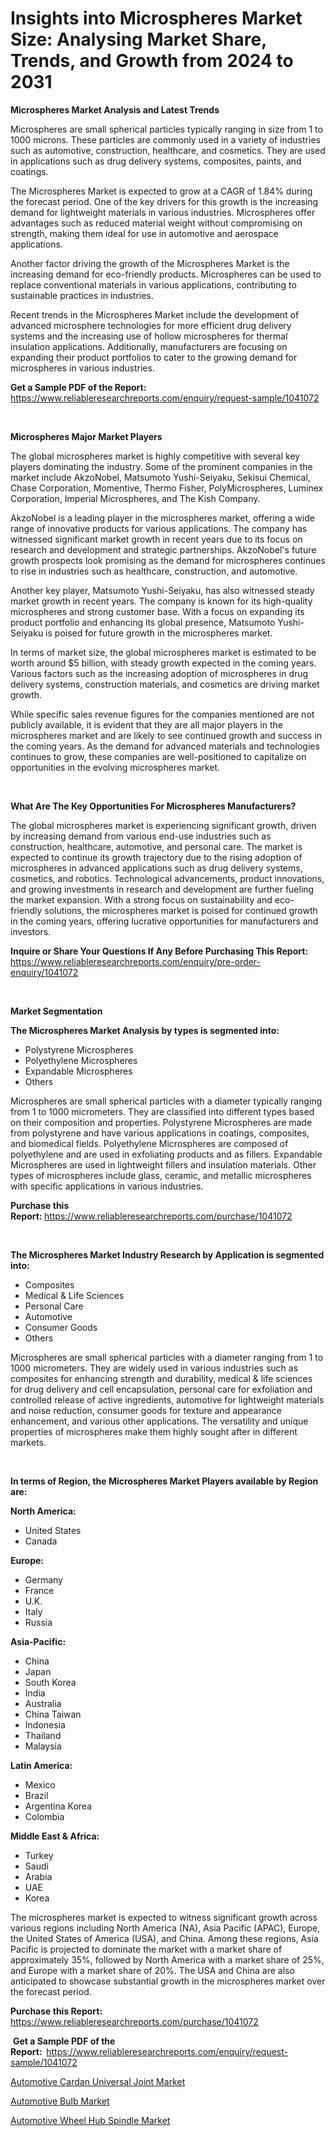 <p><h1>Insights into Microspheres Market Size: Analysing Market Share, Trends, and Growth from 2024 to 2031</h1></p><p><strong>Microspheres Market Analysis and Latest Trends</strong></p>
<p><p>Microspheres are small spherical particles typically ranging in size from 1 to 1000 microns. These particles are commonly used in a variety of industries such as automotive, construction, healthcare, and cosmetics. They are used in applications such as drug delivery systems, composites, paints, and coatings.</p><p>The Microspheres Market is expected to grow at a CAGR of 1.84% during the forecast period. One of the key drivers for this growth is the increasing demand for lightweight materials in various industries. Microspheres offer advantages such as reduced material weight without compromising on strength, making them ideal for use in automotive and aerospace applications.</p><p>Another factor driving the growth of the Microspheres Market is the increasing demand for eco-friendly products. Microspheres can be used to replace conventional materials in various applications, contributing to sustainable practices in industries.</p><p>Recent trends in the Microspheres Market include the development of advanced microsphere technologies for more efficient drug delivery systems and the increasing use of hollow microspheres for thermal insulation applications. Additionally, manufacturers are focusing on expanding their product portfolios to cater to the growing demand for microspheres in various industries.</p></p>
<p><strong>Get a Sample PDF of the Report:&nbsp;</strong> <a href="https://www.reliableresearchreports.com/enquiry/request-sample/1041072">https://www.reliableresearchreports.com/enquiry/request-sample/1041072</a></p>
<p>&nbsp;</p>
<p><strong>Microspheres Major Market Players</strong></p>
<p><p>The global microspheres market is highly competitive with several key players dominating the industry. Some of the prominent companies in the market include AkzoNobel, Matsumoto Yushi-Seiyaku, Sekisui Chemical, Chase Corporation, Momentive, Thermo Fisher, PolyMicrospheres, Luminex Corporation, Imperial Microspheres, and The Kish Company.</p><p>AkzoNobel is a leading player in the microspheres market, offering a wide range of innovative products for various applications. The company has witnessed significant market growth in recent years due to its focus on research and development and strategic partnerships. AkzoNobel's future growth prospects look promising as the demand for microspheres continues to rise in industries such as healthcare, construction, and automotive.</p><p>Another key player, Matsumoto Yushi-Seiyaku, has also witnessed steady market growth in recent years. The company is known for its high-quality microspheres and strong customer base. With a focus on expanding its product portfolio and enhancing its global presence, Matsumoto Yushi-Seiyaku is poised for future growth in the microspheres market.</p><p>In terms of market size, the global microspheres market is estimated to be worth around $5 billion, with steady growth expected in the coming years. Various factors such as the increasing adoption of microspheres in drug delivery systems, construction materials, and cosmetics are driving market growth.</p><p>While specific sales revenue figures for the companies mentioned are not publicly available, it is evident that they are all major players in the microspheres market and are likely to see continued growth and success in the coming years. As the demand for advanced materials and technologies continues to grow, these companies are well-positioned to capitalize on opportunities in the evolving microspheres market.</p></p>
<p>&nbsp;</p>
<p><strong>What Are The Key Opportunities For Microspheres Manufacturers?</strong></p>
<p><p>The global microspheres market is experiencing significant growth, driven by increasing demand from various end-use industries such as construction, healthcare, automotive, and personal care. The market is expected to continue its growth trajectory due to the rising adoption of microspheres in advanced applications such as drug delivery systems, cosmetics, and robotics. Technological advancements, product innovations, and growing investments in research and development are further fueling the market expansion. With a strong focus on sustainability and eco-friendly solutions, the microspheres market is poised for continued growth in the coming years, offering lucrative opportunities for manufacturers and investors.</p></p>
<p><strong>Inquire or Share Your Questions If Any Before Purchasing This Report:</strong> <a href="https://www.reliableresearchreports.com/enquiry/pre-order-enquiry/1041072">https://www.reliableresearchreports.com/enquiry/pre-order-enquiry/1041072</a></p>
<p>&nbsp;</p>
<p><strong>Market Segmentation</strong></p>
<p><strong>The Microspheres Market Analysis by types is segmented into:</strong></p>
<p><ul><li>Polystyrene Microspheres</li><li>Polyethylene Microspheres</li><li>Expandable Microspheres</li><li>Others</li></ul></p>
<p><p>Microspheres are small spherical particles with a diameter typically ranging from 1 to 1000 micrometers. They are classified into different types based on their composition and properties. Polystyrene Microspheres are made from polystyrene and have various applications in coatings, composites, and biomedical fields. Polyethylene Microspheres are composed of polyethylene and are used in exfoliating products and as fillers. Expandable Microspheres are used in lightweight fillers and insulation materials. Other types of microspheres include glass, ceramic, and metallic microspheres with specific applications in various industries.</p></p>
<p><strong>Purchase this Report:&nbsp;</strong><a href="https://www.reliableresearchreports.com/purchase/1041072">https://www.reliableresearchreports.com/purchase/1041072</a></p>
<p>&nbsp;</p>
<p><strong>The Microspheres Market Industry Research by Application is segmented into:</strong></p>
<p><ul><li>Composites</li><li>Medical & Life Sciences</li><li>Personal Care</li><li>Automotive</li><li>Consumer Goods</li><li>Others</li></ul></p>
<p><p>Microspheres are small spherical particles with a diameter ranging from 1 to 1000 micrometers. They are widely used in various industries such as composites for enhancing strength and durability, medical & life sciences for drug delivery and cell encapsulation, personal care for exfoliation and controlled release of active ingredients, automotive for lightweight materials and noise reduction, consumer goods for texture and appearance enhancement, and various other applications. The versatility and unique properties of microspheres make them highly sought after in different markets.</p></p>
<p>&nbsp;</p>
<p><strong>In terms of Region, the Microspheres Market Players available by Region are:</strong></p>
<p>
    <p> <strong> North America: </strong>
        <ul>
            <li>United States</li>
            <li>Canada</li>
        </ul>
        </p> 
    <p> <strong> Europe: </strong>
        <ul>
            <li>Germany</li>
            <li>France</li>
            <li>U.K.</li>
            <li>Italy</li>
            <li>Russia</li>
        </ul>
        </p> 
    <p> <strong> Asia-Pacific: </strong>
        <ul>
            <li>China</li>
            <li>Japan</li>
            <li>South Korea</li>
            <li>India</li>
            <li>Australia</li>
            <li>China Taiwan</li>
            <li>Indonesia</li>
            <li>Thailand</li>
            <li>Malaysia</li>
        </ul>
        </p> 
    <p> <strong> Latin America: </strong>
        <ul>
            <li>Mexico</li>
            <li>Brazil</li>
            <li>Argentina Korea</li>
            <li>Colombia</li>
        </ul>
        </p> 
    <p> <strong> Middle East & Africa: </strong>
        <ul>
            <li>Turkey</li>
            <li>Saudi</li>
            <li>Arabia</li>
            <li>UAE</li>
            <li>Korea</li>
        </ul>
    </p>
    </p>
<p><p>The microspheres market is expected to witness significant growth across various regions including North America (NA), Asia Pacific (APAC), Europe, the United States of America (USA), and China. Among these regions, Asia Pacific is projected to dominate the market with a market share of approximately 35%, followed by North America with a market share of 25%, and Europe with a market share of 20%. The USA and China are also anticipated to showcase substantial growth in the microspheres market over the forecast period.</p></p>
<p><strong>Purchase this Report: </strong><a href="https://www.reliableresearchreports.com/purchase/1041072">https://www.reliableresearchreports.com/purchase/1041072</a></p>
<p>&nbsp;<strong>Get a Sample PDF of the Report:&nbsp;&nbsp;</strong><a href="https://www.reliableresearchreports.com/enquiry/request-sample/1041072">https://www.reliableresearchreports.com/enquiry/request-sample/1041072</a></p>
<p><strong></strong></p>
<p><p><a href="https://view.publitas.com/reportprime-1/automotive-cardan-universal-joint-market-analysis-examines-its-scope-on-growth-opportunities-and-forecasted-trends-spanning-from-2023-to-2030/">Automotive Cardan Universal Joint Market</a></p><p><a href="https://view.publitas.com/reportprime-1/automotive-bulb-market-challenges-opportunities-and-growth-drivers-and-major-market-players-forecasted-for-period-from-2023-2030/">Automotive Bulb Market</a></p><p><a href="https://view.publitas.com/reportprime-1/automotive-wheel-hub-spindle-market-research-report-forecasted-for-period-from-2023-2030-by-market-type-market-application-and-region/">Automotive Wheel Hub Spindle Market</a></p></p>